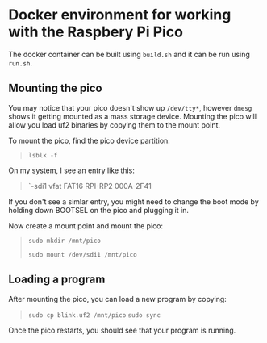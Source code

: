 # Docker environment for working with the Raspbery Pi Pico

The docker container can be built using `build.sh` and it can be run using `run.sh`.

## Mounting the pico

You may notice that your pico doesn't show up `/dev/tty*`, however `dmesg` shows it getting mounted as a mass storage device. Mounting the pico will allow you load uf2 binaries by copying them to the mount point.

To mount the pico, find the pico device partition:
> `lsblk -f`

On my system, I see an entry like this:
>`-sdi1      vfat   FAT16 RPI-RP2         000A-2F41

If you don't see a simlar entry, you might need to change the boot mode by holding down BOOTSEL on the pico and plugging it in.

Now create a mount point and mount the pico:

> `sudo mkdir /mnt/pico`
> 
> `sudo mount /dev/sdi1 /mnt/pico`

## Loading a program
After mounting the pico, you can load a new program by copying:

> `sudo cp blink.uf2 /mnt/pico`
> `sudo sync`

Once the pico restarts, you should see that your program is running.
